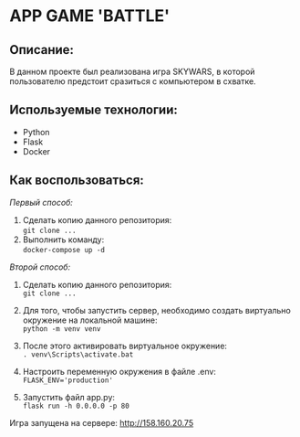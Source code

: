 # APP GAME 'BATTLE'

## Описание:
В данном проекте был реализована игра SKYWARS, в которой пользователю предстоит 
сразиться с компьютером в схватке.

## Используемые технологии:
* Python
* Flask
* Docker

## Как воспользоваться:
*Первый способ:*
1) Сделать копию данного репозитория:  
`git clone ...`
2) Выполнить команду:  
`docker-compose up -d`   

*Второй способ:*
1) Сделать копию данного репозитория:  
`git clone ...`

2) Для того, чтобы запустить сервер, необходимо создать виртуально окружение на локальной машине:  
`python -m venv venv`

3) После этого активировать виртуальное окружение:  
`. venv\Scripts\activate.bat`

4) Настроить переменную окружения в файле .env:  
`FLASK_ENV='production'`

5) Запустить файл app.py:  
`flask run -h 0.0.0.0 -p 80`


Игра запущена на сервере: http://158.160.20.75